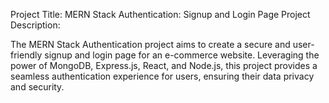 Project Title: MERN Stack Authentication: Signup and Login Page
Project Description:

The MERN Stack Authentication project aims to create a secure and user-friendly signup and login page for an e-commerce website. Leveraging the power of MongoDB, Express.js, React, and Node.js, this project provides a seamless authentication experience for users, ensuring their data privacy and security.

